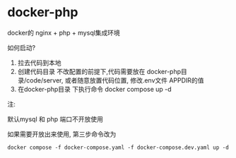# docker-php

docker的 nginx + php + mysql集成环境

如何启动?

1. 拉去代码到本地
2. 创建代码目录  不改配置的前提下,代码需要放在 docker-php目录/code/server, 或者随意放置代码位置, 修改.env文件 APPDIR的值
3. 在docker-php目录 下执行命令  docker compose up -d

注:

默认mysql 和 php 端口不开放使用

如果需要开放出来使用, 第三步命令改为

```
docker compose -f docker-compose.yaml -f docker-compose.dev.yaml up -d
```
